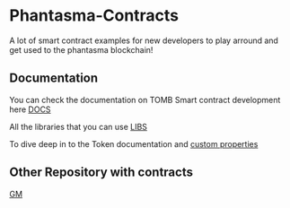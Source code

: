 # Phantasma-Contracts

A lot of smart contract examples for new developers to play arround and get used to the phantasma blockchain!

## Documentation

You can check the documentation on TOMB Smart contract development here [DOCS](https://phantasma.gitbook.io/tomb)

All the libraries that you can use [LIBS](https://phantasma.gitbook.io/tomb/libraries/libraries)

To dive deep in to the Token documentation and [custom properties](https://phantasma.gitbook.io/tomb/basics/basics/properties)

## Other Repository with contracts

[GM](https://github.com/OnBlockIO/phantasma-tokens-contracts)
